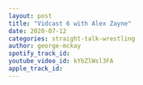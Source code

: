 ```yaml
---
layout: post
title: "Vidcast 6 with Alex Zayne"
date: 2020-07-12
categories: straight-talk-wrestling
author: george-mckay
spotify_track_id: 
youtube_video_id: kYbZlWsl3FA
apple_track_id: 
---
```

